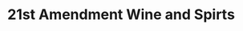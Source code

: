 ---
title: "21st Amendment Wine and Spirts"
url: /carmel/21st-amendment-wine-and-spirts/
shop: alcohol
---